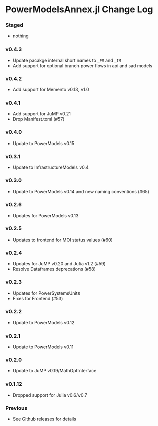 PowerModelsAnnex.jl Change Log
==============================

### Staged
- nothing

### v0.4.3
- Update pacakge internal short names to `_PM` and `_IM`
- Add support for optional branch power flows in api and sad models

### v0.4.2
- Add support for Memento v0.13, v1.0

### v0.4.1
- Add support for JuMP v0.21
- Drop Manifest.toml (#57)

### v0.4.0
- Update to PowerModels v0.15

### v0.3.1
- Update to InfrastructureModels v0.4

### v0.3.0
- Update to PowerModels v0.14 and new naming conventions (#65)

### v0.2.6
- Updates for PowerModels v0.13

### v0.2.5
- Updates to frontend for MOI status values (#60)

### v0.2.4
- Updates for JuMP v0.20 and Julia v1.2 (#59)
- Resolve Dataframes deprecations (#58)

### v0.2.3
- Updates for PowerSystemsUnits
- Fixes for Frontend (#53)

### v0.2.2
- Update to PowerModels v0.12

### v0.2.1
- Update to PowerModels v0.11

### v0.2.0
- Update to JuMP v0.19/MathOptInterface

### v0.1.12
- Dropped support for Julia v0.6/v0.7

### Previous
- See Github releases for details
